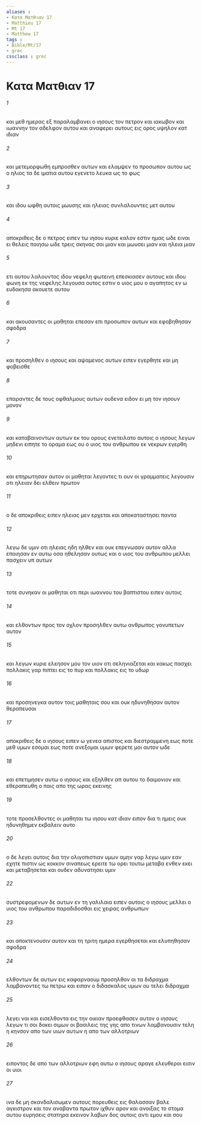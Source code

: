 ```yaml
---
aliases : 
- Κατα Ματθιαν 17
- Matthieu 17
- Mt 17
- Matthew 17
tags : 
- Bible/Mt/17
- grec
cssclass : grec
---
```


# Κατα Ματθιαν 17

###### 1
και μεθ ημερας εξ παραλαμβανει ο ιησους τον πετρον και ιακωβον και ιωαννην τον αδελφον αυτου και αναφερει αυτους εις ορος υψηλον κατ ιδιαν
###### 2
και μετεμορφωθη εμπροσθεν αυτων και ελαμψεν το προσωπον αυτου ως ο ηλιος τα δε ιματια αυτου εγενετο λευκα ως το φως
###### 3
και ιδου ωφθη αυτοις μωυσης και ηλειας συνλαλουντες μετ αυτου
###### 4
αποκριθεις δε ο πετρος ειπεν τω ιησου κυριε καλον εστιν ημας ωδε ειναι ει θελεις ποιησω ωδε τρεις σκηνας σοι μιαν και μωυσει μιαν και ηλεια μιαν
###### 5
ετι αυτου λαλουντος ιδου νεφελη φωτεινη επεσκιασεν αυτους και ιδου φωνη εκ της νεφελης λεγουσα ουτος εστιν ο υιος μου ο αγαπητος εν ω ευδοκησα ακουετε αυτου
###### 6
και ακουσαντες οι μαθηται επεσαν επι προσωπον αυτων και εφοβηθησαν σφοδρα
###### 7
και προσηλθεν ο ιησους και αψαμενος αυτων ειπεν εγερθητε και μη φοβεισθε
###### 8
επαραντες δε τους οφθαλμους αυτων ουδενα ειδον ει μη τον ιησουν μονον
###### 9
και καταβαινοντων αυτων εκ του ορους ενετειλατο αυτοις ο ιησους λεγων μηδενι ειπητε το οραμα εως ου ο υιος του ανθρωπου εκ νεκρων εγερθη
###### 10
και επηρωτησαν αυτον οι μαθηται λεγοντες τι ουν οι γραμματεις λεγουσιν οτι ηλειαν δει ελθειν πρωτον
###### 11
ο δε αποκριθεις ειπεν ηλειας μεν ερχεται και αποκαταστησει παντα
###### 12
λεγω δε υμιν οτι ηλειας ηδη ηλθεν και ουκ επεγνωσαν αυτον αλλα εποιησαν εν αυτω οσα ηθελησαν ουτως και ο υιος του ανθρωπου μελλει πασχειν υπ αυτων
###### 13
τοτε συνηκαν οι μαθηται οτι περι ιωαννου του βαπτιστου ειπεν αυτοις
###### 14
και ελθοντων προς τον οχλον προσηλθεν αυτω ανθρωπος γονυπετων αυτον
###### 15
και λεγων κυριε ελεησον μου τον υιον οτι σεληνιαζεται και κακως πασχει πολλακις γαρ πιπτει εις το πυρ και πολλακις εις το υδωρ
###### 16
και προσηνεγκα αυτον τοις μαθηταις σου και ουκ ηδυνηθησαν αυτον θεραπευσαι
###### 17
αποκριθεις δε ο ιησους ειπεν ω γενεα απιστος και διεστραμμενη εως ποτε μεθ υμων εσομαι εως ποτε ανεξομαι υμων φερετε μοι αυτον ωδε
###### 18
και επετιμησεν αυτω ο ιησους και εξηλθεν απ αυτου το δαιμονιον και εθεραπευθη ο παις απο της ωρας εκεινης
###### 19
τοτε προσελθοντες οι μαθηται τω ιησου κατ ιδιαν ειπον δια τι ημεις ουκ ηδυνηθημεν εκβαλειν αυτο
###### 20
ο δε λεγει αυτοις δια την ολιγοπιστιαν υμων αμην γαρ λεγω υμιν εαν εχητε πιστιν ως κοκκον σιναπεως ερειτε τω ορει τουτω μεταβα ενθεν εκει και μεταβησεται και ουδεν αδυνατησει υμιν
###### 22
συστρεφομενων δε αυτων εν τη γαλιλαια ειπεν αυτοις ο ιησους μελλει ο υιος του ανθρωπου παραδιδοσθαι εις χειρας ανθρωπων
###### 23
και αποκτενουσιν αυτον και τη τριτη ημερα εγερθησεται και ελυπηθησαν σφοδρα
###### 24
ελθοντων δε αυτων εις καφαρναουμ προσηλθον οι τα διδραχμα λαμβανοντες τω πετρω και ειπαν ο διδασκαλος υμων ου τελει διδραχμα
###### 25
λεγει ναι και εισελθοντα εις την οικιαν προεφθασεν αυτον ο ιησους λεγων τι σοι δοκει σιμων οι βασιλεις της γης απο τινων λαμβανουσιν τελη η κηνσον απο των υιων αυτων η απο των αλλοτριων
###### 26
ειποντος δε απο των αλλοτριων εφη αυτω ο ιησους αραγε ελευθεροι εισιν οι υιοι
###### 27
ινα δε μη σκανδαλισωμεν αυτους πορευθεις εις θαλασσαν βαλε αγκιστρον και τον αναβαντα πρωτον ιχθυν αρον και ανοιξας το στομα αυτου ευρησεις στατηρα εκεινον λαβων δος αυτοις αντι εμου και σου
